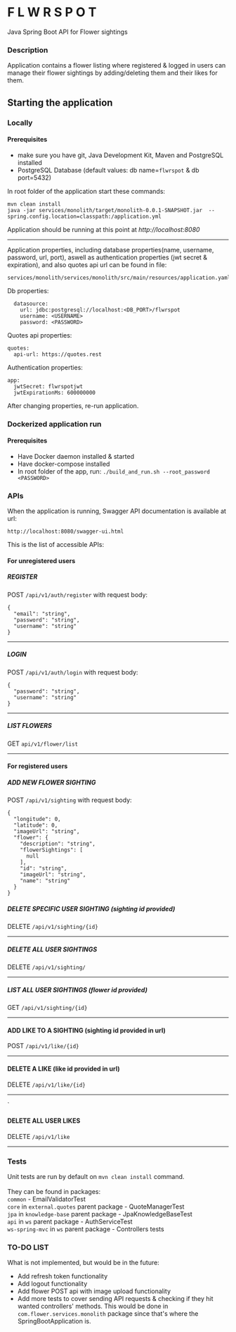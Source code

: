 # F L W R S P O T
Java Spring Boot API for Flower sightings

### Description
Application contains a flower listing where registered & logged in users
can manage their flower sightings by adding/deleting them and their likes for them.

## Starting the application

### Locally
#### Prerequisites
- make sure you have git, Java Development Kit, Maven and PostgreSQL installed
- PostgreSQL Database (default values: db name=`flwrspot` & db port=5432)

In root folder of the application start these commands:
````
mvn clean install
java -jar services/monolith/target/monolith-0.0.1-SNAPSHOT.jar  --spring.config.location=classpath:/application.yml
````
Application should be running at this point at *http://localhost:8080*

--- 
Application properties, including database properties(name, username, password, url, port), aswell as authentication properties (jwt secret & expiration), and also quotes api url can be found in file:
```
services/monolith/services/monolith/src/main/resources/application.yaml
```
Db properties:
```
  datasource:
    url: jdbc:postgresql://localhost:<DB_PORT>/flwrspot
    username: <USERNAME>
    password: <PASSWORD>
```

Quotes api properties:
```
quotes:
  api-url: https://quotes.rest
```

Authentication properties:
```
app:
  jwtSecret: flwrspotjwt
  jwtExpirationMs: 600000000
```


After changing properties, re-run application.

### Dockerized application run
#### Prerequisites
- Have Docker daemon installed & started
- Have docker-compose installed
- In root folder of the app, run:
``
./build_and_run.sh --root_password <PASSWORD>
``

### APIs
When the application is running, Swagger API documentation is available at url:
```
http://localhost:8080/swagger-ui.html
```
This is the list of accessible APIs:

#### For unregistered users

##### REGISTER
POST `/api/v1/auth/register` with request body:
```
{
  "email": "string",
  "password": "string",
  "username": "string"
}
```
-----
##### LOGIN
POST `/api/v1/auth/login` with request body:
```
{
  "password": "string",
  "username": "string"
}
```
----
##### LIST FLOWERS
GET `api/v1/flower/list` 

----
#### For registered users

##### ADD NEW FLOWER SIGHTING
POST `/api/v1/sighting` with request body:
```
{
  "longitude": 0,
  "latitude": 0,
  "imageUrl": "string",
  "flower": {
    "description": "string",
    "flowerSightings": [
      null
    ],
    "id": "string",
    "imageUrl": "string",
    "name": "string"
  }
}
```
##### DELETE SPECIFIC USER SIGHTING (sighting id provided)
DELETE `/api/v1/sighting/{id}`

----

##### DELETE ALL USER SIGHTINGS
DELETE `/api/v1/sighting/`

----

##### LIST ALL USER SIGHTINGS (flower id provided)
GET `/api/v1/sighting/{id}`

----

#### ADD LIKE TO A SIGHTING (sighting id provided in url)
POST `/api/v1/like/{id}`

----

#### DELETE A LIKE (like id provided in url)
DELETE `/api/v1/like/{id}`

----
`
#### DELETE ALL USER LIKES
DELETE `/api/v1/like`

----

### Tests
Unit tests are run by default on `mvn clean install` command. <br/> <br/>
They can be found in packages: <br/>
`common` - EmailValidatorTest <br/>
`core` in `external.quotes` parent package - QuoteManagerTest <br/>
`jpa` in `knowledge-base` parent package - JpaKnowledgeBaseTest <br/>
`api` in `ws` parent package - AuthServiceTest <br/>
`ws-spring-mvc` in `ws` parent package - Controllers tests <br/>


### TO-DO LIST 
What is not implemented, but would be in the future: <br/>

- Add refresh token functionality
- Add logout functionality
- Add flower POST api with image upload functionality
- Add more tests to cover sending API requests & checking if they hit wanted controllers' methods. This would be done in `com.flower.services.monolith` package since that's where the SpringBootApplication is.
